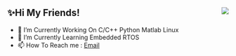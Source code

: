<!--
**JackYang-hellobobo/JackYang-hellobobo** is a ✨ _special_ ✨ repository because its `README.md` (this file) appears on your GitHub profile.
Here are some ideas to get you started:
- 🔭 I’m currently working on ...
- 🌱 I’m currently learning ...
- 👯 I’m looking to collaborate on ...
- 🤔 I’m looking for help with ...
- 💬 Ask me about ...
- 📫 How to reach me: ...
- 😄 Pronouns: ...
- ⚡ Fun fact: ...
-->


## ✨Hi My Friends!<img align="right" src="https://github-readme-stats.vercel.app/api?username=JackYang-hellobobo&show_icons=true&icon_color=ad0d52&text_color=24292e&bg_color=ffffff&hide_title=true" />
- 🔭 I’m Currently Working On C/C++ Python Matlab Linux 
- 🌱 I’m Currently Learning Embedded RTOS
- 📫 How To Reach me : [Email](eejackyang.gxnu@vip.163.com)





